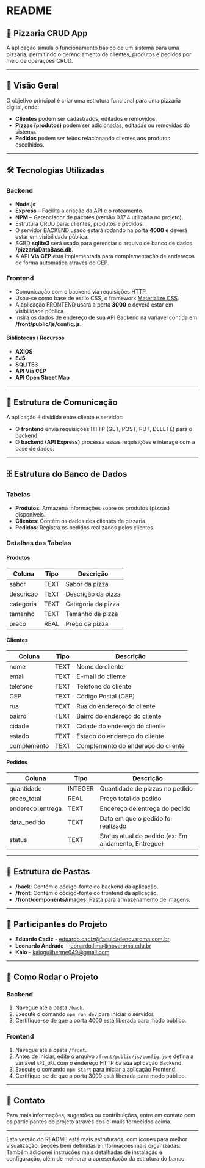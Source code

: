 # README

## 🍕 Pizzaria CRUD App

A aplicação simula o funcionamento básico de um sistema para uma pizzaria, permitindo o gerenciamento de clientes, produtos e pedidos por meio de operações CRUD.

---

## 🚀 Visão Geral

O objetivo principal é criar uma estrutura funcional para uma pizzaria digital, onde:

- **Clientes** podem ser cadastrados, editados e removidos.
- **Pizzas (produtos)** podem ser adicionadas, editadas ou removidas do sistema.
- **Pedidos** podem ser feitos relacionando clientes aos produtos escolhidos.

---

## 🛠️ Tecnologias Utilizadas

### Backend

- **Node.js**
- **Express** – Facilita a criação da API e o roteamento.
- **NPM** – Gerenciador de pacotes (versão 0.17.4 utilizada no projeto).
- Estrutura CRUD para: clientes, produtos e pedidos.
- O servidor BACKEND usado estará rodando na porta **4000** e deverá estar em visibilidade pública.
- SGBD **sqlite3** será usado para gerenciar o arquivo de banco de dados **/pizzariaDataBase.db**.
- A API **Via CEP** está implementada para complementação de endereços de forma automática através do CEP.

### Frontend

- Comunicação com o backend via requisições HTTP.
- Usou-se como base de estilo CSS, o framework [Materialize CSS](https://materializecss.com/).
- A aplicação FRONTEND usará a porta **3000** e deverá estar em visibilidade pública.
- Insira os dados de endereço de sua API Backend na variável contida em **/front/public/js/config.js**.

#### Bibliotecas / Recursos

- **AXIOS**
- **EJS**
- **SQLITE3**
- **API Via CEP**
- **API Open Street Map**

---

## 🔗 Estrutura de Comunicação

A aplicação é dividida entre cliente e servidor:

- O **frontend** envia requisições HTTP (GET, POST, PUT, DELETE) para o backend.
- O **backend (API Express)** processa essas requisições e interage com a base de dados.

---

## 🗄️ Estrutura do Banco de Dados

### Tabelas

- **Produtos**: Armazena informações sobre os produtos (pizzas) disponíveis.
- **Clientes**: Contém os dados dos clientes da pizzaria.
- **Pedidos**: Registra os pedidos realizados pelos clientes.

### Detalhes das Tabelas

#### Produtos

| Coluna    | Tipo    | Descrição                          |
|-----------|---------|------------------------------------|
| sabor     | TEXT    | Sabor da pizza                   |
| descricao | TEXT    | Descrição da pizza                |
| categoria | TEXT    | Categoria da pizza                 |
| tamanho   | TEXT    | Tamanho da pizza                   |
| preco     | REAL    | Preço da pizza                     |

#### Clientes

| Coluna      | Tipo    | Descrição                              |
|-------------|---------|----------------------------------------|
| nome        | TEXT    | Nome do cliente                        |
| email       | TEXT    | E-mail do cliente                     |
| telefone    | TEXT    | Telefone do cliente                   |
| CEP         | TEXT    | Código Postal (CEP)                  |
| rua         | TEXT    | Rua do endereço do cliente            |
| bairro      | TEXT    | Bairro do endereço do cliente         |
| cidade      | TEXT    | Cidade do endereço do cliente         |
| estado      | TEXT    | Estado do endereço do cliente         |
| complemento | TEXT    | Complemento do endereço do cliente    |

#### Pedidos

| Coluna            | Tipo    | Descrição                                      |
|-------------------|---------|------------------------------------------------|
| quantidade         | INTEGER | Quantidade de pizzas no pedido                |
| preco_total        | REAL    | Preço total do pedido                         |
| endereco_entrega   | TEXT    | Endereço de entrega do pedido                 |
| data_pedido        | TEXT    | Data em que o pedido foi realizado            |
| status             | TEXT    | Status atual do pedido (ex: Em andamento, Entregue) |

---

## 📂 Estrutura de Pastas

- **/back**: Contém o código-fonte do backend da aplicação.
- **/front**: Contém o código-fonte do frontend da aplicação.
- **/front/components/images**: Pasta para armazenamento de imagens.

---

## 👥 Participantes do Projeto

- **Eduardo Cadiz** - eduardo.cadiz@faculdadenovaroma.com.br
- **Leonardo Andrade** - leonardo.lima@novaroma.edu.br
- **Kaio** - kaioguilherme649@gmail.com

---

## 🚀 Como Rodar o Projeto

### Backend

1. Navegue até a pasta `/back`.
2. Execute o comando `npm run dev` para iniciar o servidor.
3. Certifique-se de que a porta 4000 está liberada para modo público.

### Frontend

1. Navegue até a pasta `/front`.
2. Antes de iniciar, edite o arquivo `/front/public/js/config.js` e defina a variável `API_URL` com o endereço HTTP da sua aplicação Backend.
3. Execute o comando `npm start` para iniciar a aplicação Frontend.
4. Certifique-se de que a porta 3000 está liberada para modo público.

---

## 📧 Contato

Para mais informações, sugestões ou contribuições, entre em contato com os participantes do projeto através dos e-mails fornecidos acima.

---

Esta versão do README está mais estruturada, com ícones para melhor visualização, seções bem definidas e informações mais organizadas. Também adicionei instruções mais detalhadas de instalação e configuração, além de melhorar a apresentação da estrutura do banco.